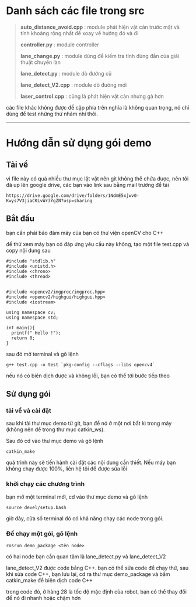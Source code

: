 # Danh sách các file trong src
> **auto_distance_avoid.cpp** : module phát hiện vật cản trước mặt và tính khoảng rộng nhất để xoay về hướng đó và đi
> 
> **controller.py** : module controller
> > 
> **lane_change.py** : module dùng để kiểm tra tính đúng đắn của giải thuật chuyển làn
> > 
> **lane_detect.py** : module dò đường cũ
> > 
> **lane_detect_V2.cpp** : module dò đường mới
> > 
> **laser_control.cpp** : cũng là phát hiện vật cản nhưng gà hơn

các file khác không được đề cập phía trên nghĩa là không quan trọng, nó chỉ dùng để test những thứ nhảm nhí thôi.

  - - - -
# Hướng dẫn sử dụng gói demo

## Tải về 
vì file này có quá nhiều thư mục lặt vặt nên git không thể chứa được, nên tôi đã up lên google drive, các bạn vào link sau bằng mail trường để tải 

```shell
https://drive.google.com/drive/folders/1NdmE5xjwv0-Kwys7V3jiaCKLvWr3YgZN?usp=sharing
```

## Bắt đầu
bạn cần phải bảo đảm máy của bạn có thư viện openCV cho C++

để thử xem máy bạn có đáp ứng yêu cầu này không, tạo một file test.cpp và copy nội dung sau

```shell
#include "stdlib.h"
#include <unistd.h>
#include <chrono>
#include <thread>


#include <opencv2/imgproc/imgproc.hpp>
#include <opencv2/highgui/highgui.hpp>
#include <iostream>

using namespace cv;
using namespace std;

int main(){
  printf(" Hello !");
  return 0;
}
```
sau đó mở terminal và gõ lệnh 

```shell
g++ test.cpp -o test `pkg-config --cflags --libs opencv4`
```

nếu nó có biên dịch được và không lỗi, bạn có thể tới bước tiếp theo

## Sử dụng gói
### tải về và cài đặt

sau khi tải thư mục demo từ git, bạn để nó ở một nơi bất kì trong máy (không nên để trong thư mục catkin_ws). 

Sau đó cd vào thư mục demo và gõ lệnh
```shell
catkin_make
```
quá trình này sẽ tiến hành cài đặt các nội dung cần thiết. Nếu máy bạn không chạy được 100%, liên hệ tôi để được sửa lỗi

### khởi chạy các chương trình

bạn mở một terminal mới, cd vào thư mục demo và gõ lệnh
```shell
source devel/setup.bash
```
giờ đây, cửa sổ terminal đó có khả năng chạy các node trong gói.
### Để chạy một gói, gõ lệnh
```shell
rosrun demo_package <tên node>
```
có hai node bạn cần quan tâm là lane_detect.py và lane_detect_V2

lane_detect_V2 được code bằng C++. bạn có thể sửa code để chạy thử, sau khi sửa code C++, bạn lưu lại, cd ra thư mục demo_package và bấm catkin_make để biên dịch code C++

trong code đó, ở hàng 28 là tốc độ mặc định của robot, bạn có thể thay đổi để nó đi nhanh hoặc chậm hơn
